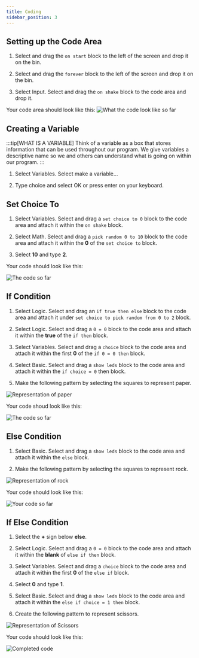 ```yaml
---
title: Coding
sidebar_position: 3
---
```


## Setting up the Code Area

1. Select and drag the `on start` block to the left of the screen and drop it on the bin.

2. Select and drag the `forever` block to the left of the screen and drop it on the bin.

3. Select Input. Select and drag the `on shake` block to the code area and drop it.

Your code area should look like this:
![What the code look like so far](./img/RPS_MC_01.png)

## Creating a Variable

:::tip[WHAT IS A VARIABLE]
Think of a variable as a box that stores information that can be used throughout our program. We give variables a descriptive name so we and others can understand what is going on within our program.
:::

1. Select Variables. Select make a variable...

2. Type choice and select OK or press enter on your keyboard.

## Set Choice To

1. Select Variables. Select and drag a `set choice to 0` block to the code area and attach it within the `on shake` block.

2. Select Math. Select and drag a `pick random 0 to 10` block to the code area and attach it within the **0** of the `set choice to` block.

3. Select **10** and type **2**.

Your code should look like this:

![The code so far](./img/RPS_MC_02.png)

## If Condition

1. Select Logic. Select and drag an `if true then else` block to the code area and attach it under `set choice to pick random from 0 to 2` block.

2. Select Logic. Select and drag a `0 = 0` block to the code area and attach it within the **true** of the `if then` block.

3. Select Variables. Select and drag a `choice` block to the code area and attach it within the first **0** of the `if 0 = 0 then` block.

4. Select Basic. Select and drag a `show leds` block to the code area and attach it within the `if choice = 0` then block.

5. Make the following pattern by selecting the squares to represent paper.

![Representation of paper](./img/RPS_MC_03.png)

Your code shoud look like this:

![The code so far](./img/RPS_MC_04.png)

## Else Condition

1. Select Basic. Select and drag a `show leds` block to the code area and attach it within the `else` block.

2. Make the following pattern by selecting the squares to represent rock.

![Representation of rock](./img/RPS_MC_05.png)

Your code should look like this:

![Your code so far](./img/RPS_MC_06.png)

## If Else Condition

1. Select the **+** sign below **else**.

2. Select Logic. Select and drag a `0 = 0` block to the code area and attach it within the **blank** of `else if then` block.

3. Select Variables. Select and drag a `choice` block to the code area and attach it within the first **0** of the `else if` block.

4. Select **0** and type **1**.

5. Select Basic. Select and drag a `show leds` block to the code area and attach it within the `else if choice = 1 then` block.

6. Create the following pattern to represent scissors.

![Representation of Scissors](./img/RPS_MC_07.png)

Your code should look like this:

![Completed code](./img/RPS_MC_08.png)